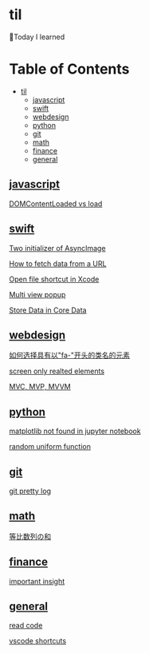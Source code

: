 # til

📝Today I learned

Table of Contents
=================

   * [til](#til)
      * [javascript](#javascript)
      * [swift](#swift)
      * [webdesign](#webdesign)
      * [python](#python)
      * [git](#git)
      * [math](#math)
      * [finance](#finance)
      * [general](#general)


## [javascript](./javascript/)

[DOMContentLoaded vs load](./javascript/domcontentloaded-vs-load.md)

## [swift](./swift/)

[Two initializer of AsyncImage](./swift/asyncimage.md)

[How to fetch data from a URL](./swift/fetch-data.md)

[Open file shortcut in Xcode](./swift/xcode-openfile.md)

[Multi view popup](./swift/multiViewPopup.md)

[Store Data in Core Data](./swift/store-core-data.md)

## [webdesign](./webdesign/)

[如何选择具有以"fa-"开头的类名的元素](./webdesign/css-selector-fa.md)

[screen only realted elements](./webdesign/screen-only.md)

[MVC, MVP, MVVM](./webdesign/mvc-mvvm.md)

## [python](./python/)

[matplotlib not found in jupyter notebook](./python/notebook-matplotlib-not-found.md)

[random uniform function](./python/random-uniform.md)

## [git](./git/)

[git pretty log](./git/pretty-log.md)

## [math](./math/)

[等比数列の和](./math/sum-of-geometric-progression.md)

## [finance](./finance/)

[important insight](./finance/important-insight.md)

## [general](./general/)

[read code](./general/read-code.md)

[vscode shortcuts](./general/vscode-shortcut.md)